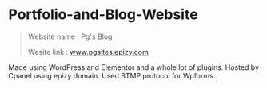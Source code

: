 # Portfolio-and-Blog-Website
> Website name : Pg's Blog
>
> Wesite link : www.pgsites.epizy.com

 
Made using WordPress and Elementor and a whole lot of plugins. Hosted by Cpanel using epizy domain.
Used STMP protocol for Wpforms.


